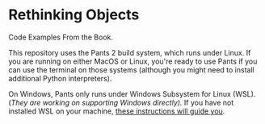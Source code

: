 # Rethinking Objects

Code Examples From the Book.

This repository uses the Pants 2 build system, which runs under Linux. If you are running on either MacOS or Linux, you're ready to use Pants if you can use 
the terminal on those systems (although you might need to install additional Python interpreters).

On Windows, Pants only runs under Windows Subsystem for Linux (WSL). (_They are working on supporting Windows directly)._ If you have not installed WSL on your
machine, [these instructions will guide you](https://github.com/BruceEckel/ConfiguringForPants).
